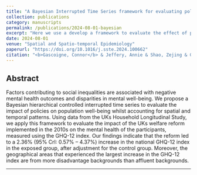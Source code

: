```yaml
---
title: "A Bayesian Interrupted Time Series framework for evaluating policy change on mental well-being: An application to England’s welfare reform"
collection: publications
category: manuscripts
permalink: /publications/2024-08-01-bayesian
excerpt: "Here we use a develop a framework to evaluate the effect of policy on mental health."
date: 2024-08-01
venue: "Spatial and Spatio-temporal Epidemiology"
paperurl: "https://doi.org/10.1016/j.sste.2024.100662"
citation: "<b>Gascoigne, Connor</b> & Jeffery, Annie & Shao, Zejing & Geneletti, Sara & Kirkbride, James B & Baio, Gianluca & Blangiardo, Marta. (2024). &quot;A Bayesian Interrupted Time Series framework for evaluating policy change on mental well-being: An application to England’s welfare reform.&quot; <i>Spatial and Spatio-temporal Epidemiology</i>. 100662."
---
```


## Abstract

Factors contributing to social inequalities are associated with negative mental health outcomes and disparities in mental well-being. We propose a Bayesian hierarchical controlled interrupted time series to evaluate the impact of policies on population well-being whilst accounting for spatial and temporal patterns. Using data from the UKs Household Longitudinal Study, we apply this framework to evaluate the impact of the UKs welfare reform implemented in the 2010s on the mental health of the participants, measured using the GHQ-12 index. Our findings indicate that the reform led to a 2.36% (95% CrI: 0.57% – 4.37%) increase in the national GHQ-12 index in the exposed group, after adjustment for the control group. Moreover, the geographical areas that experienced the largest increase in the GHQ-12 index are from more disadvantage backgrounds than affluent backgrounds.

***
